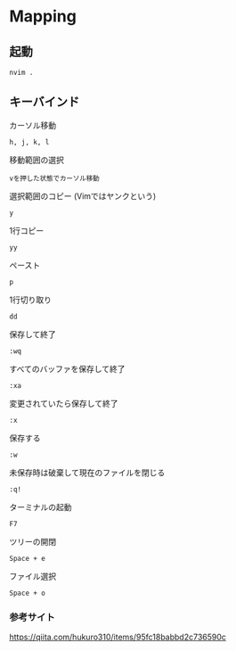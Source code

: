 # Mapping

## 起動

```
nvim .
```

## キーバインド

カーソル移動

```
h, j, k, l
```

移動範囲の選択

```
vを押した状態でカーソル移動
```

選択範囲のコピー (Vimではヤンクという)

```
y
```

1行コピー

```
yy
```

ペースト

```
p
```

1行切り取り

```
dd
```

保存して終了

```
:wq
```

すべてのバッファを保存して終了

```
:xa
```

変更されていたら保存して終了

```
:x
```

保存する

```
:w
```

未保存時は破棄して現在のファイルを閉じる

```
:q!
```

ターミナルの起動

```
F7
```

ツリーの開閉

```
Space + e
```

ファイル選択

```
Space + o
```

### 参考サイト

https://qiita.com/hukuro310/items/95fc18babbd2c736590c

